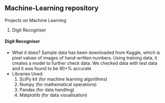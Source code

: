 ## Machine-Learning repository
Projects on Machine Learning
1. Digit Recogniser


#### Digit Recogniser

- What it does?
  Sample data has been downloaded from Kaggle, which is pixel values of images of hand-written numbers.
  Using training data, it creates a model to further check data. We checked data with test data and it was found to be 90+% accurate
- Libraries Used:
  1. SciPy kit (for machine learning algorithms)
  2. Numpy (for mathematical operations)
  3. Pandas (for data handling)
  4. Matplotlib (for data visualisation)
